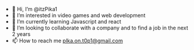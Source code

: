 - 👋 Hi, I’m @itzPika1
- 👀 I’m interested in video games and web development 
- 🌱 I’m currently learning Javascript and react
- 💞️ I’m looking to collaborate with a company and to find a job in the next 2 years 
- 📫 How to reach me plka.on.t0p1@gmail.com

<!---
itzPika1/itzPika1 is a ✨ special ✨ repository because its `README.md` (this file) appears on your GitHub profile.
You can click the Preview link to take a look at your changes.
--->
